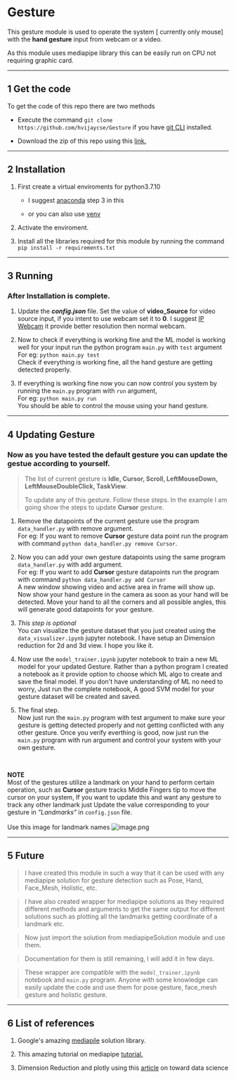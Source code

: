 # Gesture

This gesture module is used to operate the system [ currently only mouse] with the __hand gesture__ input from webcam or a video.

As this module uses mediapipe library this can be easily run on CPU not requiring graphic card.

---

## 1 Get the code

 To get the code of this repo there are two methods

- Execute the  command  `git clone https://github.com/hvijaycse/Gesture` if you have [git CLI](https://git-scm.com/downloads) installed.

- Download the zip of this repo using this [link.](https://github.com/hvijaycse/Gesture/archive/refs/heads/main.zip)

---

## 2 Installation

1. First create a virtual enviroments for python3.7.10

    - I suggest [anaconda](https://conda.io/projects/conda/en/latest/user-guide/tasks/manage-environments.html#creating-an-environment-with-commands) step 3 in this

    - or you can also use [venv](https://docs.python.org/3/library/venv.html)
  
2. Activate the enviroment.

3. Install all the libraries required for this module by running the command <br> `pip install -r requirements.txt`

---

## 3 Running

### After Installation is complete.

1. Update the __*config.json*__ file.
 Set the value of __video_Source__ for video source input, if you intent to use webcam set it to **0**. I suggest [IP Webcam](https://play.google.com/store/apps/details?id=com.pas.webcam&hl=en_IN&gl=US) it provide better resolution then normal webcam.

2. Now to check if everything is working fine and the ML model is working well for your input run the python program `main.py` with `test` argument
<br>For eg: `python main.py test`
<br>Check if everything is working fine, all the hand gesture are getting detected properly.

3. If everything is working fine now you can now control you system by running the `main.py` program with `run` argument,
<br>For eg: `python main.py run`
<br>You should be able to control the mouse using your hand gesture.

---

## 4 Updating Gesture

### Now as you have tested the default gesture you can update the gestue according to yourself.

> The list of current gesture is **Idle, Cursor, Scroll, LeftMouseDown, LeftMouseDoubleClick, TaskView**.
>
> To update any of this gesture. Follow these steps. In the example I am going show the steps to update **Cursor** gesture.

1. Remove the datapoints of the current gesture use the program `data_handler.py` with remove argument.<br>For eg: If you want to remove **Cursor** gesture data point run the program with command `python data_handler.py remove Cursor`.

2. Now you can add your own gesture datapoints using the same program `data_handler.py` with add argument.<br>For eg: If you want to add **Cursor** gesture datapoints run the program with command `python data_handler.py add Cursor`<br>
A new window showing video and active area in frame will show up. Now show your hand gesture in the camera as soon as your hand will be detected. Move your hand to all the corners and all possible angles, this will generate good datapoints for your gesture.

3. *This step is optional*<br> You can visualize the gesture dataset that you just created using the `data_visualizer.ipynb` jupyter notebook. I have setup an Dimension reduction for 2d and 3d view. I hope you like it.
4. Now use the `model_trainer.ipynb` jupyter notebook to train a new ML model for your updated Gesture. Rather than a python program I created a notebook as it provide option to choose which ML algo to create and save the final model. If you don't have understanding of ML no need to worry, Just run the complete notebook, A good SVM model for your gesture dataset will be created and saved.

5. The final step.<br>Now just run the `main.py` program with test argument to make sure your gesture is getting detected properly and not getting conflicted with any other gesture. Once you verify everthing is good, now just run the `main.py` program with run argument and control your system with your own gesture.

<br>

**NOTE**
<br>
Most of the gestures utilize a landmark on your hand to perform certain operation, such as **Cursor** gesture tracks Middle Fingers tip to move the cursor on your system, If you want to update this and want any gesture to track any other landmark just Update the value corresponding to your gesture in *"Landmarks"* in `config.json` file.
<br>
<br>
Use this image for landmark names ![image.png](https://google.github.io/mediapipe/images/mobile/hand_landmarks.png)

---

## 5 Future

>I have created this module in such a way that it can be used with any mediapipe solution for gesture detection such as Pose, Hand, Face_Mesh, Holistic, etc.

>I have also created wrapper for mediapipe solutions as they required different methods and arguments to get the same output for different solutions such as plotting all the landmarks getting coordinate of a landmark etc.

> Now just import the solution from mediapipeSolution module and use them.

> Documentation for them is still remaining, I will add it in few days.

> These wrapper are compatible with the `model_trainer.ipynb` notebook and `main.py` program. Anyone with some knowledge can easily update the code and use them for pose gesture, face_mesh gesture and holistic gesture.

---

## 6 List of references

1. Google's amazing [mediapile](https://google.github.io/mediapipe/solutions/solutions.html) solution library.

2. This amazing tutorial on mediapipe [tutorial.](https://www.youtube.com/watch?v=01sAkU_NvOY)

3. Dimension Reduction and plotly using this [article](https://towardsdatascience.com/dimensionality-reduction-for-data-visualization-pca-vs-tsne-vs-umap-be4aa7b1cb29?gi=886aeece222f) on toward data science
